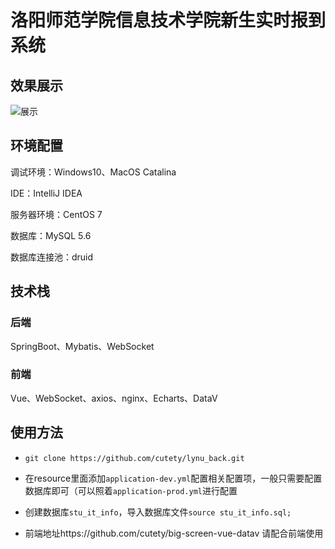 # 洛阳师范学院信息技术学院新生实时报到系统

## 效果展示

![展示](https://user-images.githubusercontent.com/38933640/95731014-909ec100-0cb1-11eb-8480-bfe63fbb55e6.png)

## 环境配置

调试环境：Windows10、MacOS Catalina

IDE：IntelliJ IDEA

服务器环境：CentOS 7

数据库：MySQL 5.6

数据库连接池：druid

## 技术栈

### 后端

SpringBoot、Mybatis、WebSocket

### 前端

Vue、WebSocket、axios、nginx、Echarts、DataV

## 使用方法

* `git clone https://github.com/cutety/lynu_back.git`

* 在resource里面添加`application-dev.yml`配置相关配置项，一般只需要配置数据库即可（可以照着`application-prod.yml`进行配置
* 创建数据库`stu_it_info`，导入数据库文件`source stu_it_info.sql;`
* 前端地址https://github.com/cutety/big-screen-vue-datav
请配合前端使用



